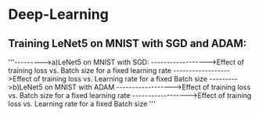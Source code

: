 # Deep-Learning
## Training LeNet5 on MNIST with SGD and ADAM:
'''--------->a)LeNet5 on MNIST with SGD:
------------------>Effect of training loss vs. Batch size for a fixed learning rate
------------------>Effect of training loss vs. Learning rate for a fixed Batch size
--------->b)LeNet5 on MNIST with ADAM
------------------>Effect of training loss vs. Batch size for a fixed learning rate
------------------>Effect of training loss vs. Learning rate for a fixed Batch size	'''
